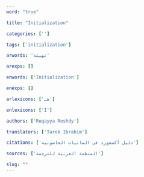 ```yaml
---
word: "true"

title: "Initialization"

categories: ['']

tags: ['initialization']

arwords: 'تهيئة'

arexps: []

enwords: ['Initialization']

enexps: []

arlexicons: ['هـ']

enlexicons: ['I']

authors: ['Ruqayya Roshdy']

translators: ['Tarek Ibrahim']

citations: ['دليل أكسفورد في السانيات الحاسوبية']

sources: ['المنظمة العربية للترجمة']

slug: ""
---
```

